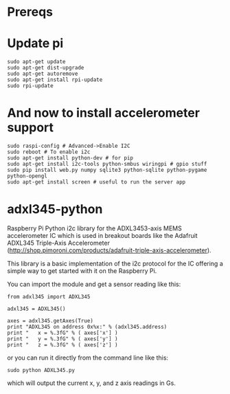 Prereqs
=======
# Update pi
    sudo apt-get update
    sudo apt-get dist-upgrade
    sudo apt-get autoremove
    sudo apt-get install rpi-update
    sudo rpi-update

# And now to install accelerometer support
    sudo raspi-config # Advanced->Enable I2C
    sudo reboot # To enable i2c
    sudo apt-get install python-dev # for pip
    sudo apt-get install i2c-tools python-smbus wiringpi # gpio stuff
    sudo pip install web.py numpy sqlite3 python-sqlite python-pygame python-opengl
    sudo apt-get install screen # useful to run the server app

adxl345-python
==============

Raspberry Pi Python i2c library for the ADXL3453-axis MEMS accelerometer IC which is used in breakout boards like the Adafruit ADXL345 Triple-Axis Accelerometer (http://shop.pimoroni.com/products/adafruit-triple-axis-accelerometer).

This library is a basic implementation of the i2c protocol for the IC offering a simple way to get started with it on the Raspberry Pi.

You can import the module and get a sensor reading like this:

    from adxl345 import ADXL345

    adxl345 = ADXL345()

    axes = adxl345.getAxes(True)
    print "ADXL345 on address 0x%x:" % (adxl345.address)
    print "   x = %.3fG" % ( axes['x'] )
    print "   y = %.3fG" % ( axes['y'] )
    print "   z = %.3fG" % ( axes['z'] )

or you can run it directly from the command line like this:

    sudo python ADXL345.py
    
which will output the current x, y, and z axis readings in Gs.

